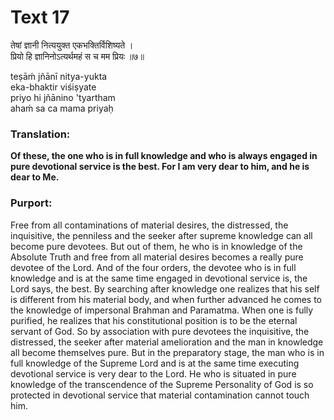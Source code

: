 # Text 17

तेषां ज्ञानी नित्ययुक्त एकभक्तिर्विशिष्यते ।  
प्रियो हि ज्ञानिनोऽत्यर्थमहं स च मम प्रियः ॥७॥

teṣāḿ jñānī nitya-yukta  
eka-bhaktir viśiṣyate  
priyo hi jñānino 'tyartham  
ahaḿ sa ca mama priyaḥ



### Translation:

**Of these, the one who is in full knowledge and who is always engaged in pure devotional service is the best. For I am very dear to him, and he is dear to Me.**

### Purport:

Free from all contaminations of material desires, the distressed, the inquisitive, the penniless and the seeker after supreme knowledge can all become pure devotees. But out of them, he who is in knowledge of the Absolute Truth and free from all material desires becomes a really pure devotee of the Lord. And of the four orders, the devotee who is in full knowledge and is at the same time engaged in devotional service is, the Lord says, the best. By searching after knowledge one realizes that his self is different from his material body, and when further advanced he comes to the knowledge of impersonal Brahman and Paramatma. When one is fully purified, he realizes that his constitutional position is to be the eternal servant of God. So by association with pure devotees the inquisitive, the distressed, the seeker after material amelioration and the man in knowledge all become themselves pure. But in the preparatory stage, the man who is in full knowledge of the Supreme Lord and is at the same time executing devotional service is very dear to the Lord. He who is situated in pure knowledge of the transcendence of the Supreme Personality of God is so protected in devotional service that material contamination cannot touch him.